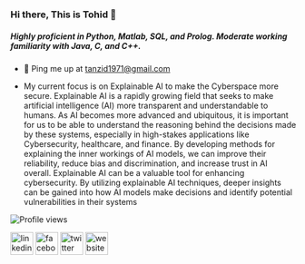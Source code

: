 ### Hi there, This is Tohid 👋

##### Highly proficient in Python, Matlab, SQL, and Prolog. Moderate working familiarity with Java, C, and C++.

- 💬 Ping me up at tanzid1971@gmail.com 

- My current focus is on Explainable AI to make the Cyberspace more secure. Explainable AI is a rapidly growing field that seeks to make artificial intelligence (AI) more transparent and understandable to humans. As AI becomes more advanced and ubiquitous, it is important for us to be able to understand the reasoning behind the decisions made by these systems, especially in high-stakes applications like Cybersecurity, healthcare, and finance. By developing methods for explaining the inner workings of AI models, we can improve their reliability, reduce bias and discrimination, and increase trust in AI overall. Explainable AI can be a valuable tool for enhancing cybersecurity. By utilizing explainable AI techniques, deeper insights can be gained into how AI models make decisions and identify potential vulnerabilities in their systems

![Profile views](https://gpvc.arturio.dev/fallenAmber) 

[<img src='https://cdn.jsdelivr.net/npm/simple-icons@3.0.1/icons/linkedin.svg' alt='linkedin' height='40'>](https://www.linkedin.com/in/https://www.linkedin.com/in/tohid321//)  [<img src='https://cdn.jsdelivr.net/npm/simple-icons@3.0.1/icons/facebook.svg' alt='facebook' height='40'>](https://www.facebook.com/https://www.facebook.com/tohid.321/)  [<img src='https://cdn.jsdelivr.net/npm/simple-icons@3.0.1/icons/twitter.svg' alt='twitter' height='40'>](https://twitter.com/https://twitter.com/tohid321)  [<img src='https://cdn.jsdelivr.net/npm/simple-icons@3.0.1/icons/icloud.svg' alt='website' height='40'>](sites.google.com/view/fallenamber) 

 
 
